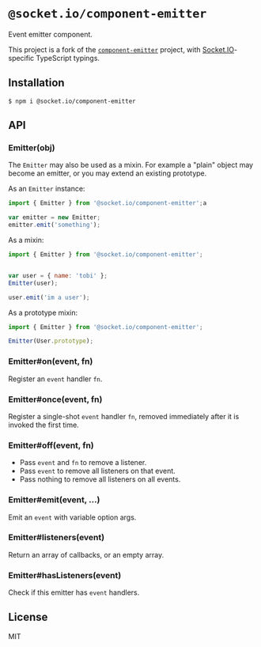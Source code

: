 # `@socket.io/component-emitter`

  Event emitter component.

This project is a fork of the [`component-emitter`](https://github.com/sindresorhus/component-emitter) project, with [Socket.IO](https://socket.io/)-specific TypeScript typings.

## Installation

```
$ npm i @socket.io/component-emitter
```

## API

### Emitter(obj)

  The `Emitter` may also be used as a mixin. For example
  a "plain" object may become an emitter, or you may
  extend an existing prototype.

  As an `Emitter` instance:

```js
import { Emitter } from '@socket.io/component-emitter';a

var emitter = new Emitter;
emitter.emit('something');
```


  As a mixin:

```js
import { Emitter } from '@socket.io/component-emitter';


var user = { name: 'tobi' };
Emitter(user);

user.emit('im a user');
```

  As a prototype mixin:

```js
import { Emitter } from '@socket.io/component-emitter';

Emitter(User.prototype);
```

### Emitter#on(event, fn)

  Register an `event` handler `fn`.

### Emitter#once(event, fn)

  Register a single-shot `event` handler `fn`,
  removed immediately after it is invoked the
  first time.

### Emitter#off(event, fn)

  * Pass `event` and `fn` to remove a listener.
  * Pass `event` to remove all listeners on that event.
  * Pass nothing to remove all listeners on all events.

### Emitter#emit(event, ...)

  Emit an `event` with variable option args.

### Emitter#listeners(event)

  Return an array of callbacks, or an empty array.

### Emitter#hasListeners(event)

  Check if this emitter has `event` handlers.

## License

MIT
